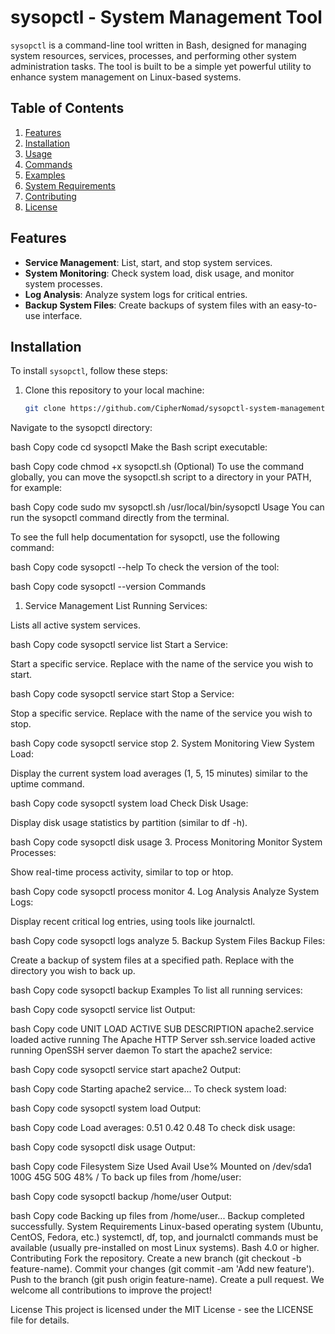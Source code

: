 # sysopctl - System Management Tool

`sysopctl` is a command-line tool written in Bash, designed for managing system resources, services, processes, and performing other system administration tasks. The tool is built to be a simple yet powerful utility to enhance system management on Linux-based systems.

## Table of Contents

1. [Features](#features)
2. [Installation](#installation)
3. [Usage](#usage)
4. [Commands](#commands)
5. [Examples](#examples)
6. [System Requirements](#system-requirements)
7. [Contributing](#contributing)
8. [License](#license)

## Features

- **Service Management**: List, start, and stop system services.
- **System Monitoring**: Check system load, disk usage, and monitor system processes.
- **Log Analysis**: Analyze system logs for critical entries.
- **Backup System Files**: Create backups of system files with an easy-to-use interface.
  
## Installation

To install `sysopctl`, follow these steps:

1. Clone this repository to your local machine:

   ```bash
   git clone https://github.com/CipherNomad/sysopctl-system-management-tool.git
Navigate to the sysopctl directory:

bash
Copy code
cd sysopctl
Make the Bash script executable:

bash
Copy code
chmod +x sysopctl.sh
(Optional) To use the command globally, you can move the sysopctl.sh script to a directory in your PATH, for example:

bash
Copy code
sudo mv sysopctl.sh /usr/local/bin/sysopctl
Usage
You can run the sysopctl command directly from the terminal.

To see the full help documentation for sysopctl, use the following command:

bash
Copy code
sysopctl --help
To check the version of the tool:

bash
Copy code
sysopctl --version
Commands
1. Service Management
List Running Services:

Lists all active system services.

bash
Copy code
sysopctl service list
Start a Service:

Start a specific service. Replace <service-name> with the name of the service you wish to start.

bash
Copy code
sysopctl service start <service-name>
Stop a Service:

Stop a specific service. Replace <service-name> with the name of the service you wish to stop.

bash
Copy code
sysopctl service stop <service-name>
2. System Monitoring
View System Load:

Display the current system load averages (1, 5, 15 minutes) similar to the uptime command.

bash
Copy code
sysopctl system load
Check Disk Usage:

Display disk usage statistics by partition (similar to df -h).

bash
Copy code
sysopctl disk usage
3. Process Monitoring
Monitor System Processes:

Show real-time process activity, similar to top or htop.

bash
Copy code
sysopctl process monitor
4. Log Analysis
Analyze System Logs:

Display recent critical log entries, using tools like journalctl.

bash
Copy code
sysopctl logs analyze
5. Backup System Files
Backup Files:

Create a backup of system files at a specified path. Replace <path> with the directory you wish to back up.

bash
Copy code
sysopctl backup <path>
Examples
To list all running services:

bash
Copy code
sysopctl service list
Output:

bash
Copy code
UNIT                                   LOAD   ACTIVE SUB     DESCRIPTION
apache2.service                       loaded active running The Apache HTTP Server
ssh.service                           loaded active running OpenSSH server daemon
To start the apache2 service:

bash
Copy code
sysopctl service start apache2
Output:

bash
Copy code
Starting apache2 service...
To check system load:

bash
Copy code
sysopctl system load
Output:

bash
Copy code
Load averages: 0.51 0.42 0.48
To check disk usage:

bash
Copy code
sysopctl disk usage
Output:

bash
Copy code
Filesystem      Size  Used Avail Use% Mounted on
/dev/sda1       100G   45G   50G  48% /
To back up files from /home/user:

bash
Copy code
sysopctl backup /home/user
Output:

bash
Copy code
Backing up files from /home/user...
Backup completed successfully.
System Requirements
Linux-based operating system (Ubuntu, CentOS, Fedora, etc.)
systemctl, df, top, and journalctl commands must be available (usually pre-installed on most Linux systems).
Bash 4.0 or higher.
Contributing
Fork the repository.
Create a new branch (git checkout -b feature-name).
Commit your changes (git commit -am 'Add new feature').
Push to the branch (git push origin feature-name).
Create a pull request.
We welcome all contributions to improve the project!

License
This project is licensed under the MIT License - see the LICENSE file for details.







